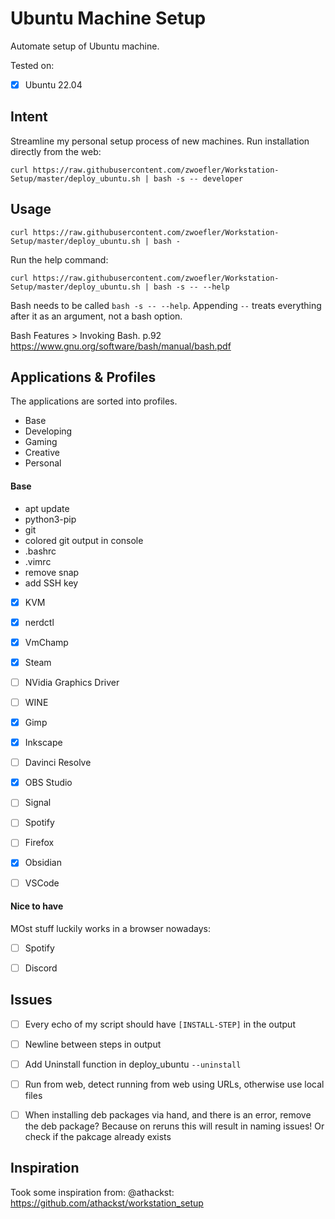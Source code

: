 # Ubuntu Machine Setup 

Automate setup of Ubuntu machine.

Tested on:
- [X] Ubuntu 22.04

## Intent
Streamline my personal setup process of new machines.
Run installation directly from the web:
```SHELL
curl https://raw.githubusercontent.com/zwoefler/Workstation-Setup/master/deploy_ubuntu.sh | bash -s -- developer 
```


## Usage
```SHELL
curl https://raw.githubusercontent.com/zwoefler/Workstation-Setup/master/deploy_ubuntu.sh | bash -
```

Run the help command:
```SHELL
curl https://raw.githubusercontent.com/zwoefler/Workstation-Setup/master/deploy_ubuntu.sh | bash -s -- --help
```

Bash needs to be called `bash -s -- --help`. Appending `--` treats everything after it as an argument, not a bash option.

Bash Features > Invoking Bash. p.92
https://www.gnu.org/software/bash/manual/bash.pdf


## Applications & Profiles
The applications are sorted into profiles.
- Base
- Developing
- Gaming
- Creative
- Personal

#### Base
- apt update
- python3-pip
- git
- colored git output in console
- .bashrc
- .vimrc
- remove snap
- add SSH key

- [X] KVM
- [X] nerdctl
- [X] VmChamp
- [X] Steam
- [ ] NVidia Graphics Driver
- [ ] WINE
- [X] Gimp
- [X] Inkscape
- [ ] Davinci Resolve
- [X] OBS Studio
- [ ] Signal
- [ ] Spotify
- [ ] Firefox
- [X] Obsidian
- [ ] VSCode


#### Nice to have
MOst stuff luckily works in a browser nowadays:
- [ ] Spotify
- [ ] Discord


## Issues
- [ ] Every echo of my script should have `[INSTALL-STEP]` in the output
- [ ] Newline between steps in output
- [ ] Add Uninstall function in deploy_ubuntu `--uninstall`
- [ ] Run from web, detect running from web using URLs, otherwise use local files
- [ ] When installing deb packages via hand, and there is an error, remove the deb package? Because on reruns this will result in naming issues! Or check if the pakcage already exists




## Inspiration
Took some inspiration from: @athackst: https://github.com/athackst/workstation_setup 
